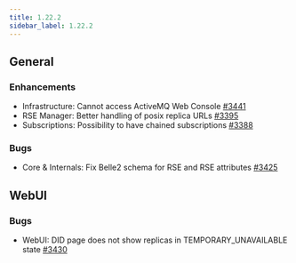 ```yaml
---
title: 1.22.2
sidebar_label: 1.22.2
---
```


## General

### Enhancements

- Infrastructure: Cannot access ActiveMQ Web Console [#3441](https://github.com/rucio/rucio/issues/3441)
- RSE Manager: Better handling of posix replica URLs [#3395](https://github.com/rucio/rucio/issues/3395)
- Subscriptions: Possibility to have chained subscriptions [#3388](https://github.com/rucio/rucio/issues/3388)

### Bugs

- Core & Internals: Fix Belle2 schema for RSE and RSE attributes [#3425](https://github.com/rucio/rucio/issues/3425)

## WebUI

### Bugs

- WebUI: DID page does not show replicas in TEMPORARY_UNAVAILABLE state [#3430](https://github.com/rucio/rucio/issues/3430)
